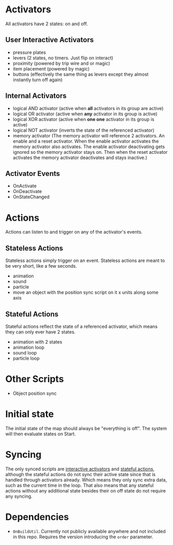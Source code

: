 
# Activators

All activators have 2 states: on and off.

## User Interactive Activators

- pressure plates
- levers (2 states, no timers. Just flip on interact)
- proximity (powered by trip wire and or magic)
- item placement (powered by magic)
- buttons (effectively the same thing as levers except they almost instantly turn off again)

## Internal Activators

- logical AND activator (active when **all** activators in its group are active)
- logical OR activator (active when **any** activator in its group is active)
- logical XOR activator (active when **one one** activator in its group is active)
- logical NOT activator (inverts the state of the referenced activator)
- memory activator (The memory activator will reference 2 activators. An enable and a reset activator. When the enable activator activates the memory activator also activates. The enable activator deactivating gets ignored so the memory activator stays on. Then when the reset activator activates the memory activator deactivates and stays inactive.)

## Activator Events

- OnActivate
- OnDeactivate
- OnStateChanged

# Actions

Actions can listen to and trigger on any of the activator's events.

## Stateless Actions

Stateless actions simply trigger on an event. Stateless actions are meant to be very short, like a few seconds.

- animation
- sound
- particle
- move an object with the position sync script on it x units along some axis

## Stateful Actions

Stateful actions reflect the state of a referenced activator, which means they can only ever have 2 states.

- animation with 2 states
- animation loop
- sound loop
- particle loop

# Other Scripts

- Object position sync

# Initial state

The initial state of the map should always be "everything is off". The system will then evaluate states on Start.

# Syncing

The only synced scripts are [interactive activators](#user-interactive-activators) and [stateful actions](#stateful-actions), although the stateful actions do not sync their active state since that is handled through activators already. Which means they only sync extra data, such as the current time in the loop. That also means that any stateful actions without any additional state besides their on off state do not require any syncing.

# Dependencies

- `OnBuildUtil`. Currently not publicly available anywhere and not included in this repo. Requires the version introducing the `order` parameter.
